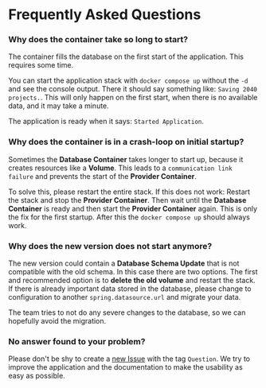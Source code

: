 # Frequently Asked Questions

### Why does the container take so long to start?

The container fills the database on the first start of the application. This requires some time.

You can start the application stack with `docker compose up` without the `-d` and see the console output. There it
should say something like: `Saving 2040 projects.`. This will only happen on the first start, when there is no available
data, and it may take a minute.

The application is ready when it says: `Started Application`.

### Why does the container is in a crash-loop on initial startup?

Sometimes the __Database Container__ takes longer to start up, because it creates resources like a __Volume__. This
leads to a `communication link failure` and prevents the start of the __Provider Container__.

To solve this, please restart the entire stack. If this does not work: Restart the stack and stop the
__Provider Container__. Then wait until the __Database Container__ is ready and then start the __Provider Container__
again. This is only the fix for the first startup. After this the `docker compose up` should always work.

### Why does the new version does not start anymore?

The new version could contain a __Database Schema Update__ that is not compatible with the old schema. In this case
there are two options. The first and recommended option is to __delete the old volume__ and restart the stack. If there
is already important data stored in the database, please change to configuration to another `spring.datasource.url` and
migrate your data.

The team tries to not do any severe changes to the database, so we can hopefully avoid the migration.

### No answer found to your problem?

Please don't be shy to create
a [new Issue](https://github.com/hft-rcpsp-scheduling/rcpsp-data-provider/issues/new/choose) with
the tag `Question`. We try to improve the application and the documentation to make the usability as easy as possible.
